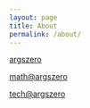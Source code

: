 ```yaml
---
layout: page
title: About
permalink: /about/
---
```





[argszero](https://argszero.github.io/)

[math@argszero](https://argszero.github.io/math)

[tech@argszero](https://argszero.github.io/tech)